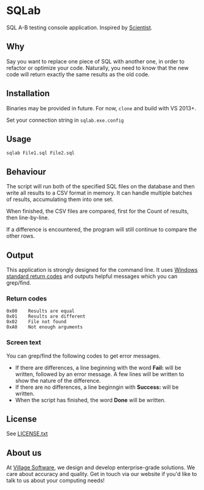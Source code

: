 # SQLab

SQL A-B testing console application. Inspired by [Scientist][sci].


## Why

Say you want to replace one piece of SQL with another one, in order to refactor or optimize your code. Naturally, you need to know that the new code will return exactly the same results as the old code.


## Installation

Binaries may be provided in future. For now, `clone` and build with VS 2013+.

Set your connection string in `sqlab.exe.config`


## Usage

	sqlab File1.sql File2.sql

	
## Behaviour

The script will run both of the specified SQL files on the database and then write all results to a CSV format in memory. It can handle multiple batches of results, accumulating them into one set.

When finished, the CSV files are compared, first for the Count of results, then line-by-line.

If a difference is encountered, the program will still continue to compare the other rows.


## Output

This application is strongly designed for the command line. It uses [Windows standard return codes][codes] and outputs helpful messages which you can grep/find.


### Return codes

	0x00	Results are equal
	0x01	Results are different
	0x02 	File not found
	0xA0	Not enough arguments

	
### Screen text

You can grep/find the following codes to get error messages.

 * If there are differences, a line beginning with the word **Fail:** will be written, followed by an error message. A few lines will be written to show the nature of the difference.
 * If there are no differences, a line beginngin with **Success:** will be written.
 * When the script has finished, the word **Done** will be written.


## License

See [LICENSE.txt](./LICENSE.txt)


## About us

At [Village Software][vs], we design and develop enterprise-grade solutions. We care about accuracy and quality. Get in touch via our website if you'd like to talk to us about your computing needs!


[sci]: https://github.com/github/scientist
[codes]: https://msdn.microsoft.com/en-gb/library/ms681382.aspx
[vs]: http://villagesoftware.co.uk
